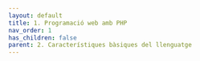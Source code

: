 ```yaml
---
layout: default
title: 1. Programació web amb PHP
nav_order: 1
has_children: false 
parent: 2. Característiques bàsiques del llenguatge
---
```

